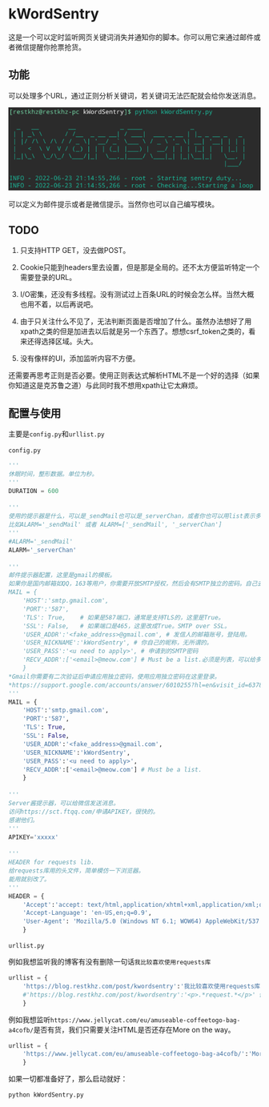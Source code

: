 # kWordSentry

这是一个可以定时监听网页关键词消失并通知你的脚本。你可以用它来通过邮件或者微信提醒你抢票抢货。



## 功能

可以处理多个URL，通过正则分析关键词，若关键词无法匹配就会给你发送消息。

![kWordSentry](https://raw.githubusercontent.com/restkhz/blogImages/main/img/20220623231237.png "kWordSentry")

可以定义为邮件提示或者是微信提示。当然你也可以自己编写模块。

## TODO

1. 只支持HTTP GET，没去做POST。
2. Cookie只能到headers里去设置，但是那是全局的。还不太方便监听特定一个需要登录的URL。

3. I/O密集，还没有多线程。没有测试过上百条URL的时候会怎么样。当然大概也用不着，以后再说吧。

4. 由于只关注什么不见了，无法判断页面是否增加了什么。虽然办法想好了用xpath之类的但是加进去以后就是另一个东西了。想想csrf_token之类的，看来还得选择区域。头大。
5. 没有像样的UI，添加监听内容不方便。

还需要再思考正则是否必要。使用正则表达式解析HTML不是一个好的选择（如果你知道这是克苏鲁之道）与此同时我不想用xpath让它太麻烦。

## 配置与使用

主要是`config.py`和`urllist.py`

`config.py`

```python
'''
休眠时间，整形数据。单位为秒。
'''
DURATION = 600

'''
使用的提示器是什么，可以是_sendMail也可以是_serverChan，或者你也可以用list表示多种消息提示。
比如ALARM='_sendMail' 或者 ALARM=['_sendMail', '_serverChan']
'''
#ALARM='_sendMail'
ALARM='_serverChan'

'''
邮件提示器配置，这里是gmail的模板。
如果你是国内邮箱如QQ，163等用户，你需要开放SMTP授权，然后会有SMTP独立的密码。自己去查“xx邮箱 smtp”。教程很多，几分钟搞定。
MAIL = {
    'HOST':'smtp.gmail.com',
    'PORT':'587',
    'TLS': True,	# 如果是587端口，通常是支持TLS的，这里是True。
    'SSL': False,	# 如果端口是465，这里改成True。SMTP over SSL。
    'USER_ADDR':'<fake_address>@gmail.com', # 发信人的邮箱账号，登陆用。
    'USER_NICKNAME':'kWordSentry', # 你自己的昵称，无所谓的。
    'USER_PASS':'<u need to apply>', # 申请到的SMTP密码
    'RECV_ADDR':['<email>@meow.com'] # Must be a list.必须是列表，可以给多人发送。
    }
*Gmail你需要有二次验证后申请应用独立密码，使用应用独立密码在这里登录。
*https://support.google.com/accounts/answer/6010255?hl=en&visit_id=637896899107643254-869975220&p=less-secure-apps&rd=1#zippy=%2Cuse-an-app-password
'''
MAIL = {
    'HOST':'smtp.gmail.com',
    'PORT':'587',
    'TLS': True,
    'SSL': False,
    'USER_ADDR':'<fake_address>@gmail.com',
    'USER_NICKNAME':'kWordSentry',
    'USER_PASS':'<u need to apply>',
    'RECV_ADDR':['<email>@meow.com'] # Must be a list.
    }

'''
Server酱提示器，可以给微信发送消息。
访问https://sct.ftqq.com/申请APIKEY，很快的。
感谢他们。
'''
APIKEY='xxxxx'

'''
HEADER for requests lib.
给requests库用的头文件，简单模仿一下浏览器。
能用就别改了。
'''
HEADER = {
    'Accept':'accept: text/html,application/xhtml+xml,application/xml;q=0.9,image/avif,image/webp,image/apng,*/*;q=0.8,application/signed-exchange;v=b3;q=0.9',
    'Accept-Language': 'en-US,en;q=0.9',
    'User-Agent': 'Mozilla/5.0 (Windows NT 6.1; WOW64) AppleWebKit/537.36 (KHTML, like Gecko) Chrome/39.0.2171.71 Safari/537.36'
    } 


```

`urllist.py`

例如我想监听我的博客有没有删除一句话`我比较喜欢使用requests库`

```python
urllist = {
    'https://blog.restkhz.com/post/kwordsentry':'我比较喜欢使用requests库'
    #'https://blog.restkhz.com/post/kwordsentry':'<p>.*request.*</p>' 你也可以使用正则像这样
    }
```

例如我想监听`https://www.jellycat.com/eu/amuseable-coffeetogo-bag-a4cofb/`是否有货，我们只需要关注HTML是否还存在More on the way。

```python
urllist = {
    'https://www.jellycat.com/eu/amuseable-coffeetogo-bag-a4cofb/':'More on the way'
    }
```

如果一切都准备好了，那么启动就好：

```
python kWordSentry.py
```

